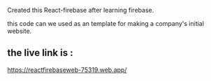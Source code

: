 Created this React-firebase after learning firebase.

this code can we used as an template for making a company's initial website.

## the live link is  : 
https://reactfirebaseweb-75319.web.app/
